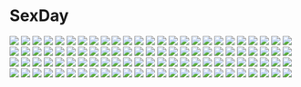 # SexDay
![](https://konachan.com/image/8667d0e86fb520f3bf7a0be4e795130c/Konachan.com%20-%20101522%20akemi_homura%20blue_hair%20headband%20long_hair%20mahou_shoujo_madoka_magica%20mozuku_doukoukai%20school_uniform.jpg)
![](https://konachan.com/jpeg/9fb4790171fc89b5ef2f6b2060c8f9a3/Konachan.com%20-%20174541%20aisaka_sarina%20blood%20breasts%20brown_hair%20censored%20game_cg%20hulotte%20ikegami_akane%20nipples%20nude%20open_shirt%20penis%20purple_eyes%20pussy%20sex%20tears.jpg)
![](https://konachan.com/image/5a07f04c30edae87333cf9253df69233/Konachan.com%20-%2033804%20hug%20tagme.jpg)
![](https://konachan.com/jpeg/bd2d2e7e9853b42be0a18648e92f96c0/Konachan.com%20-%20148016%20bike_shorts%20blonde_hair%20blush%20chuning_lover%20game_cg%20koso%20long_hair%20natsu_konatsu%20red_eyes%20school_uniform%20shorts%20tie.jpg)
![](https://konachan.com/image/f8f9c3917af1484e62a62b20c2cdd12d/Konachan.com%20-%20284198%20akasaka_asa%20aqua_eyes%20bed%20black_hair%20close%20dress%20original%20short_hair.jpg)
![](https://konachan.com/image/b1a41e2e0a16900c986389fa5e7fdd0e/Konachan.com%20-%2092686%20christmas%20hatsune_miku%20vocaloid.jpg)
![](https://konachan.com/jpeg/845dee512d8d1424650e0083c821f99c/Konachan.com%20-%2075125%20hatsune_miku%20twintails%20vocaloid.jpg)
![](https://konachan.com/image/02c33d6e0237f489a71e163139ce69fc/Konachan.com%20-%20170665%20bandage%20breasts%20brown_eyes%20chain%20cleavage%20eyepatch%20goggles%20green_hair%20guitar%20gumi%20headphones%20instrument%20short_hair%20skirt%20thighhighs%20vocaloid%20white.jpg)
![](https://konachan.com/jpeg/47864d4fcf946c0bd13c014f0717e8d9/Konachan.com%20-%2059284%20bakemonogatari%20green_hair%20monogatari_%28series%29%20sengoku_nadeko%20transparent%20vector.jpg)
![](https://konachan.com/jpeg/9affaa5e0763f6d169bf32a81d91da15/Konachan.com%20-%2095678%20game_cg%20long_hair%20makura%20nakamura_mizuna%20pantyhose%20sakura_no_uta%20school_uniform%20tagme.jpg)
![](https://konachan.com/image/fec7c19d72f6d21ee5f9867ca69a03ed/Konachan.com%20-%206186%20anise_tatlin%20tales_of_the_abyss%20twintails.jpg)
![](https://konachan.com/image/b73d7ad7f776b5d548ffe56bd85ad3e7/Konachan.com%20-%20271510%20alzi%20animal%20brown_eyes%20brown_hair%20cake%20cat%20food%20kneehighs%20original%20school_uniform%20short_hair%20tie.jpg)
![](https://konachan.com/image/b5f50c3ba15cf0c7002df7beea45832c/Konachan.com%20-%20209528%20brown_eyes%20brown_hair%20cropped%20d.va%20ilya_kuvshinov%20overwatch%20realistic.jpg)
![](https://konachan.com/image/3125d8d3670a46702f5badae0fd00b9b/Konachan.com%20-%20269839%202girls%20barefoot%20bed%20black_hair%20brown_eyes%20crying%20dress%20long_hair%20original%20red_hair%20reoen%20short_hair%20signed%20tears%20teddy_bear.jpg)
![](https://konachan.com/jpeg/d41fdea302b52f8908c81fffd1aacb1c/Konachan.com%20-%20296622%20aqua_eyes%20blush%20bow%20bra%20braids%20breasts%20brown_hair%20cum%20long_hair%20navel%20nipples%20open_shirt%20panties%20ponytail%20pussy%20skirt_lift%20thighhighs%20underwear%20yuriko.jpg)
![](https://konachan.com/jpeg/ff5cc71752b5c5715000b62a1022bf83/Konachan.com%20-%20156827%20blush%20bra%20breast_grab%20breasts%20moonshiner%20nipples%20original%20panties%20pubic_hair%20tagme_%28artist%29%20underwear%20zoom_layer.jpg)
![](https://konachan.com/image/26e319217561a9085b2033902f6b1a99/Konachan.com%20-%20212038%202girls%20bell%20christmas%20gray_hair%20kousaka_honoka%20minami_kotori%20orange_hair%20santa_costume%20socks%20thighhighs%20wink%20yellow_eyes%20zetlice.jpg)
![](https://konachan.com/image/811f3d7fae4856017c6913d8a9bb6b90/Konachan.com%20-%20169016%20akita_neru%20bikini%20black_hair%20blue_eyes%20green_hair%20long_hair%20navel%20ponytail%20red_eyes%20swimsuit%20twintails%20vocaloid%20white_hair%20yowane_haku%20yuki_tarou.jpg)
![](https://konachan.com/jpeg/5060db6d02b0e8ea411fa58bc5f28dc0/Konachan.com%20-%20275543%20angel%20apron%20black_hair%20braids%20breasts%20collar%20crying%20dress%20gotoh510%20group%20long_hair%20maid%20original%20red_eyes%20ribbons%20signed%20tears%20wings%20wristwear.jpg)
![](https://konachan.com/jpeg/a487b432581540c866f6850202581dac/Konachan.com%20-%2065364%20kuramoto_kaya.jpg)
![](https://konachan.com/image/1b033c8a92218385fc28b33b0adb99ce/Konachan.com%20-%20246258%20aqua_eyes%20blonde_hair%20blush%20book%20bow%20breasts%20cape%20christmas%20cleavage%20elbow_gloves%20gloves%20hat%20long_hair%20panties%20santa_hat%20thighhighs%20underwear.jpg)
![](https://konachan.com/image/95581d63b5f56042506c0f425a032d9b/Konachan.com%20-%20172960%20bow_%28weapon%29%20brown_hair%20clochette%20logo%20oshiki_hitoshi%20panties%20sakigake_generation%20shikishima_natsume%20underwear%20weapon.jpg)
![](https://konachan.com/image/0cc05c7eaa84c77aa20a1e1a56456ef2/Konachan.com%20-%2044984%20blue_hair%20blush%20jpeg_artifacts%20kawashima_ami%20long_hair%20purple_eyes%20toradora%20vector.jpg)
![](https://konachan.com/jpeg/87fadea325446a8764eb91082aa501bb/Konachan.com%20-%20170792%20brown_eyes%20dress%20katana%20noise-111%20short_hair%20skirt%20sword%20touhou%20toyosatomimi_no_miko%20weapon%20white_hair.jpg)
![](https://konachan.com/image/3cf7efe04e3ba8b4d67d7447120e735a/Konachan.com%20-%2059863%20alice_soft%20beat_angel_escalayer%20blue_eyes%20elbow_gloves%20erect_nipples%20escalayer%20gloves%20kouenji_sayuka%20long_hair%20panties%20red_hair%20underwear.jpg)
![](https://konachan.com/jpeg/71bf45b718d8d5cfc2deac83f6c70f82/Konachan.com%20-%2082278%20kagome%20mamiya_hasaki%20mamiya_tomosane%20minakami_yuki%20sky%20subarashiki_hibi.jpg)
![](https://konachan.com/image/9d59d8c5c84ebec0a12a9546b247957c/Konachan.com%20-%20228563%20animal%20blue%20daikichi_%28pixiv13506351%29%20fish%20original%20rabbit%20water%20white.jpg)
![](https://konachan.com/image/ea6ce7ef5a6e3c36dd62db06c0a5307c/Konachan.com%20-%20112495%202girls%20ass%20ass_grab%20blonde_hair%20breasts%20censored%20game_cg%20long_hair%20natsuhi_hikaru%20natsuhi_mitsu%20nipples%20nude%20pussy%20red_eyes%20tagme_%28artist%29%20twins.jpg)
![](https://konachan.com/image/43c9545d83ebe26e5e501383ecb5231c/Konachan.com%20-%20130850%20ayanami_rei%20bodysuit%20eva-01%20makinami_mari_illustrious%20neon_genesis_evangelion%20skintight%20soryu_asuka_langley%20tashiromotoi.jpg)
![](https://konachan.com/image/f0436a437a1f9bf0a6a2e9b180a24d2c/Konachan.com%20-%20192989%20black_hair%20book%20drink%20hat%20paper%20shameimaru_aya%20short_hair%20touhou%20touro.jpg)
![](https://konachan.com/jpeg/aa2a9198dd853484b90691d7d19ea19c/Konachan.com%20-%20285871%20atelier_kaguya%20bed%20blush%20breasts%20brown_eyes%20brown_hair%20choco_chip%20game_cg%20long_hair%20natsuno_ai%20nee-chan_no_susume%20nude.jpg)
![](https://konachan.com/jpeg/0a0f430ff68da5516ed697d39ba691dd/Konachan.com%20-%2045056%20chika_%28hidamari_sketch%29%20close%20hidamari_sketch.jpg)
![](https://konachan.com/image/52f76093e82390299a7b8ca5c2d2ab0d/Konachan.com%20-%20210022%202girls%20ass%20breast_grab%20breasts%20diana_%28league_of_legends%29%20gray_hair%20league_of_legends%20long_hair%20mr_h.l.%20nipples%20nude%20orange_eyes%20orange_hair%20yuri.jpg)
![](https://konachan.com/image/bdf2ed70b61b2bf2bc18c4c6e2168f24/Konachan.com%20-%20161890%20blonde_hair%20blue_eyes%20gun%20itou_%28onsoku_tassha%29%20original%20ponytail%20school_uniform%20skirt%20thighhighs%20weapon.jpg)
![](https://konachan.com/jpeg/8951e1ab7c5ac10ebea490fa48bc8908/Konachan.com%20-%20186513%20anthropomorphism%20armor%20autumn%20chain%20flowers%20kaie_yuu%20katana%20original%20spring%20summer%20sword%20weapon%20winter.jpg)
![](https://konachan.com/image/9333c844f6158dda81ed5b34bbae726a/Konachan.com%20-%2029563%20breasts%20magus_tale%20seera_finis_victoria%20whirlpool.jpg)
![](https://konachan.com/jpeg/b7ce09104f173937f2d57814673ac7e4/Konachan.com%20-%20111445%20aaaa%20akiyama_mio%20black_hair%20blush%20breast_hold%20breasts%20k-on%21%20long_hair%20nipples.jpg)
![](https://konachan.com/image/f6c136b6538481e6102ecebf34d8b6d6/Konachan.com%20-%20132074%20boots%20feathers%20mahou_shoujo_madoka_magica%20red_eyes%20red_hair%20sakura_kyouko%20siraha%20spear%20thighhighs%20weapon.jpg)
![](https://konachan.com/image/fd32c0590ca47d01f3444982d8cc610e/Konachan.com%20-%20107609%20caco_%28fmym%29%20dress%20flowers%20green_hair%20gumi%20rose%20short_hair%20sleeping%20vocaloid.jpg)
![](https://konachan.com/jpeg/600ac34c4b0b1eb93fba93853fbcc4e2/Konachan.com%20-%20107961%20black_hair%20brown_eyes%20long_hair%20mazonano%20original%20school_uniform%20water%20wet.jpg)
![](https://konachan.com/jpeg/cf6fd21fb0f62117afb2e911bc07ed26/Konachan.com%20-%2031254%20game_cg%20lyrical_lyric%20marmalade%20mikeou.jpg)
![](https://konachan.com/jpeg/a9ab7499dbc1f3925118e02eb0d543fd/Konachan.com%20-%20248140%20aliasing%20aqua_eyes%20blonde_hair%20boots%20c.c.r_%28ccrgaoooo%29%20lolita_fashion%20long_hair%20original%20vocaloid.jpg)
![](https://konachan.com/image/c7f4d02e681c1f1388ad8a6a4deef89d/Konachan.com%20-%20301398%20aqua_eyes%20black_hair%20blush%20glasses%20hachinatsu%20hat%20idolmaster%20idolmaster_shiny_colors%20kneehighs%20long_hair%20mitsumine_yuika%20shorts%20socks.jpg)
![](https://konachan.com/image/e5576b203619aa468a371f72cd4478e1/Konachan.com%20-%2051729%20aqua_eyes%20blonde_hair%20bow%20flowers%20kagamine_rin%20tagme%20vocaloid.jpg)
![](https://konachan.com/image/89b9e6efd25c5221cf765144df5477af/Konachan.com%20-%20116621%20alice_%28wonderland%29%20alice_in_wonderland%20ane_niku%20black_hair%20green_eyes.jpg)
![](https://konachan.com/jpeg/18827ea5eba01022a5759c86f4c5ddb8/Konachan.com%20-%20145960%20akizuki_ritsuko%20idolmaster.jpg)
![](https://konachan.com/jpeg/aefc6e37c3237034f6a01c6d27bb9e85/Konachan.com%20-%20289419%202girls%20aqua_eyes%20ass%20blush%20braids%20breasts%20cleavage%20clouds%20garter%20gun%20headband%20keepout%20long_hair%20navel%20red_hair%20skirt%20sky%20water%20weapon%20wink%20wristwear.jpg)
![](https://konachan.com/jpeg/c97fb6943ee58bc7ba7175f8926852a6/Konachan.com%20-%20193040%20black_hair%20blush%20braids%20brown_eyes%20game_cg%20hisama_kumako%20nadeshiko_futaba%20onii-chan_sharing.jpg)
![](https://konachan.com/jpeg/354fdd3a0aad055db82b09cef812241b/Konachan.com%20-%20223864%20akemi_homura%20black_hair%20blood%20close%20goth-loli%20gothic%20headband%20homulilly%20lastdark%20lolita_fashion%20long_hair%20red_eyes%20tie%20waifu2x.jpg)
![](https://konachan.com/jpeg/7856c3e250ea62931fe03466bd7724fd/Konachan.com%20-%20288842%20cherry_blossoms%20chiroru_%28cheese-roll%29%20fan%20flowers%20hat%20pink_hair%20red_eyes%20saigyouji_yuyuko%20short_hair%20touhou.jpg)
![](https://konachan.com/image/dab132d58d24a2d154c0a8a1ff9fef9b/Konachan.com%20-%20265871%20fate_grand_order%20fate_%28series%29%20mordred%20rix2118.jpg)
![](https://konachan.com/image/fc274f4f4233fbb43ad28606d10637ee/Konachan.com%20-%2075964%20brown_eyes%20brown_hair%20camera%20clouds%20hat%20male%20original%20pantyhose%20scenic%20sky%20train%20uniform%20vania600.jpg)
![](https://konachan.com/image/a0994aca6664314ab80643cdd334a984/Konachan.com%20-%2065758%20beat_blades_haruka%20shihoudou_narika%20takamori_haruka.jpg)
![](https://konachan.com/jpeg/80261ec0e052cce96dd3aca6b80821d5/Konachan.com%20-%2032811%20komori_kiri%20sayonara_zetsubou_sensei.jpg)
![](https://konachan.com/image/6687a09f8a47f6033216eefdfac78007/Konachan.com%20-%20260453%20brown_hair%20butterfly%20headdress%20japanese_clothes%20kimono%20long_hair%20orange_eyes%20original%20tagme_%28artist%29.jpg)
![](https://konachan.com/jpeg/49416dce24ebee25ddbfdd7b6b98286a/Konachan.com%20-%20280977%20boku_no_mirai_wa_koi_to_kakin_to._%7Echarge_to_the_future%7E%20censored%20mahara_shiori%20nylon%20penis%20pussy%20school_uniform%20sex%20sonora.jpg)
![](https://konachan.com/image/9fc0e41f7ad2f4ef021ae825c8d22438/Konachan.com%20-%2027383%20azumanga_daioh%20kasuga_ayumu.jpg)
![](https://konachan.com/image/fc76279be2daf80c3317ab63933d1b6a/Konachan.com%20-%2010656%20black_hair%20jpeg_artifacts%20miss_surfersparadise%20panties%20striped_panties%20summer%20underwear.jpg)
![](https://konachan.com/jpeg/24c739a44f8219b6bc73903fe4f9eff6/Konachan.com%20-%20139935%20eureka%20eureka_seven%20transparent%20vector.jpg)
![](https://konachan.com/jpeg/3ef86090e12fde5ef3d2e94bdda8574d/Konachan.com%20-%20232302%20book%20bow%20brown_eyes%20brown_hair%20glasses%20original%20short_hair%20skirt%20srb7606%20thighhighs%20zettai_ryouiki.jpg)
![](https://konachan.com/jpeg/8637d511d6eae46c8f210b578133ee9f/Konachan.com%20-%20112132%20amane_suzuha%20game_cg%20huke%20steins%3Bgate.jpg)
![](https://konachan.com/image/9bb9322f4b63620ffcf23d101cc83ec0/Konachan.com%20-%20245292%20absol%20delcatty%20drifloon%20duskull%20golbat%20gourgeist%20halloween%20joltik%20litwick%20murkrow%20pichu%20pikachu%20pokemon%20purrloin%20rotom%20sableye%20spinarak%20tagme%20umbreon.jpg)
![](https://konachan.com/image/55d38dd19b438aa257e6005e65ae6703/Konachan.com%20-%2058217%20chinese_clothes%20chinese_dress%20f-ism%20murakami_suigun.jpg)
![](https://konachan.com/jpeg/1563c55722a1796225ada6c8240ecfca/Konachan.com%20-%20108166%20blonde_hair%20blush%20cafe_sourire%20game_cg%20gayarou%20loli%20long_hair%20nishimura_shinichi%20ogiwara_kyouko%20pajamas%20purple_eyes%20purple_hair%20short_hair%20sleeping.jpg)
![](https://konachan.com/image/ac141ccb4284c6c35ece19cde21413a7/Konachan.com%20-%20262664%202girls%20aliasing%20beckzawachi%20flandre_scarlet%20remilia_scarlet%20touhou%20vampire.jpg)
![](https://konachan.com/image/daef4132935625fad695cb83362ca039/Konachan.com%20-%20207479%20anus%20ass%20ass_grab%20black_hair%20blue_eyes%20cropped%20hestia_%28danmachi%29%20long_hair%20lucknight%20pussy%20twintails%20uncensored.jpg)
![](https://konachan.com/jpeg/72ff87bd1a8b901d7f684193fad07dcc/Konachan.com%20-%20279089%20animal_ears%20apron%20bell%20blush%20breasts%20collar%20food%20gloves%20gray%20headdress%20long_hair%20mashiro_aa%20naked_apron%20pink_hair%20ponytail%20tail%20tamamo_cat%20yellow_eyes.jpg)
![](https://konachan.com/image/5b897c933158fc2c408a3f3cc2804944/Konachan.com%20-%20146658%20armor%20demon%20kyanberu_gichou%20sword%20weapon.jpg)
![](https://konachan.com/image/020e43a9fedea3ffd130de73325f3e51/Konachan.com%20-%20173280%20aqua_eyes%20black_hair%20blue_eyes%20bow%20brown_hair%20bubbles%20flowers%20glasses%20group%20long_hair%20miko%20petals%20purple_eyes%20ringo_ame%20short_hair%20umbrella.jpg)
![](https://konachan.com/image/2cda3a00fd3f0996b0cbb3150eea208e/Konachan.com%20-%20194946%20animal_ears%20blonde_hair%20blue_eyes%20dog_days%20doggirl%20dress%20gloves%20male%20pink_hair%20purple_eyes%20shinku_izumi%20shira-nyoro%20short_hair%20tail%20wristwear.jpg)
![](https://konachan.com/image/4ea59bd1d6b0c1e776758106950115bb/Konachan.com%20-%20110065%20shiina_mayuri%20steins%3Bgate.jpg)
![](https://konachan.com/image/6b35b7ec8c800a6e8b05f7f73a9b58c4/Konachan.com%20-%20156174%20breasts%20cleavage%20gin_no_cross_to_draculea%20long_hair%20no_bra%20open_shirt%20pink_hair%20red_eyes%20rushella_dam_draculea%20tears%20yasaka_minato.jpg)
![](https://konachan.com/jpeg/a9ffc6e99cd1e6f75e0e40520f04cda1/Konachan.com%20-%20221780%20alesha_hammond%20game_cg%20seiken_tsukai_no_proposition%20yuitsuki_karin.jpg)
![](https://konachan.com/jpeg/76c9d20ce92359b060050c1be5ed93d5/Konachan.com%20-%20283950%20ass%20blush%20braids%20game_cg%20hentai_kuwa%20long_hair%20nipples%20nude%20pink_eyes%20pink_hair%20pussy%20seek_girl%20thighhighs%20uncensored.jpg)
![](https://konachan.com/image/17038e4d682dd1497bbc33b4cd5f8497/Konachan.com%20-%2021611%20all_male%20bleach%20kurosaki_ichigo%20male.jpg)
![](https://konachan.com/jpeg/f53ba53a22e086024aba2b5a245041ce/Konachan.com%20-%20222824%20alastor%20black_hair%20brown_eyes%20fire%20food%20long_hair%20red_eyes%20red_hair%20school_uniform%20shana%20skirt%20sword%20tachitsu_teto%20thighhighs%20weapon%20zettai_ryouiki.jpg)
![](https://konachan.com/jpeg/68d6ee573ee6da5630ba7b97e569d813/Konachan.com%20-%20272371%20all_male%20black_hair%20cigarette%20couch%20kantai_collection%20male%20polychromatic%20red%20scar%20short_hair%20signed%20sketch%20smoking%20spread_legs%20topless%20yua_%28checkmate%29.jpg)
![](https://konachan.com/jpeg/94d4989b95c4855afcd0fee9ec83e5fe/Konachan.com%20-%20179865%20gamagouri_ira%20hakodate_omiko%20harime_nui%20hououmaru_rei%20inumuta_houka%20iori_shirou%20kill_la_kill%20matoi_isshin%20matoi_ryuuko%20sanageyama_uzu%20soroi_mitsuzou.jpg)
![](https://konachan.com/jpeg/23b3ebac9319b9d8f175176367ce002a/Konachan.com%20-%20287068%20blush%20bow%20breasts%20cleavage%20corset%20gloves%20gray_hair%20group%20idolmaster%20long_hair%20petals%20pink_hair%20purple_eyes%20purple_hair%20tanaka_mamimi%20twintails.jpg)
![](https://konachan.com/image/05883ff33d71ba1219ea6c999495397c/Konachan.com%20-%2022286%20aruruw%20utawarerumono.jpg)
![](https://konachan.com/image/5c76a29066318dbc3ff092667432b283/Konachan.com%20-%20282397%20animal_ears%20blonde_hair%20blue_eyes%20bunny_ears%20couch%20flowers%20long_hair%20original%20thighhighs%20twintails%20yu-ori.jpg)
![](https://konachan.com/image/137557a47efd38ef593466833195afc7/Konachan.com%20-%2091535%20fortissimo__akkord%3Absusvier%20game_cg%20green_hair%20kajiura_umi%20ooba_kagerou%20ribbons%20school_uniform%20short_hair%20skirt.jpg)
![](https://konachan.com/image/3b03d9ed7391f353fa9dc30c21479303/Konachan.com%20-%20275098%20blush%20bow%20computer%20hoodie%20pantyhose%20purple_hair%20red_eyes%20school_uniform%20shinjou_akane%20short_hair%20ssss.gridman%20tagme_%28artist%29.jpg)
![](https://konachan.com/image/523401249e933d838e8d9fe19a8ba72f/Konachan.com%20-%20113411%20blue_hair%20red_eyes%20sakuragi_hiroyuki%20tagme%20weapon.jpg)
![](https://konachan.com/image/44c03e6d71a3389d199387d1dc5e51a3/Konachan.com%20-%20302299%20angela_balzac%20anus%20blonde_hair%20blush%20breasts%20green_eyes%20long_hair%20nipples%20phandit_thirathon%20pubic_hair%20pussy%20twintails%20uncensored.jpg)
![](https://konachan.com/jpeg/f624e63bd5fee3ecc0fa83067e318885/Konachan.com%20-%2078742%20blue_eyes%20bodysuit%20neon_genesis_evangelion%20soryu_asuka_langley%20transparent%20vector.jpg)
![](https://konachan.com/image/d4cee2585a102f6355ae537385646a3c/Konachan.com%20-%2010944%20bed%20bicolored_eyes%20blonde_hair%20book%20breasts%20cleavage%20hoshiful%20hoshikawa_ruka%20panties%20thighhighs%20twintails%20underwear.jpg)
![](https://konachan.com/image/bcd6bebe6333bad0cd4f066996d40af4/Konachan.com%20-%207276%20gagraphic%20logo%20takanashi_nelina%20watermark.jpg)
![](https://konachan.com/jpeg/d50c3c37c62723bc7c655fa22d10c1f0/Konachan.com%20-%20189061%20anal%20animal_ears%20blonde_hair%20blush%20breasts%20catgirl%20censored%20cum%20game_cg%20green_eyes%20long_hair%20nipples%20no_bra%20pussy%20syroh%20tail%20tania_helvellyn.jpg)
![](https://konachan.com/image/7127d99b912a3b539ed165131218c937/Konachan.com%20-%20261773%20animal_ears%20barefoot%20foxgirl%20group%20honda_mio%20houjou_karen%20idolmaster%20kamiya_nao%20kimono%20long_hair%20petals%20shibuya_rin%20short_hair%20shrine%20stairs%20tail%20wink.jpg)
![](https://konachan.com/image/0df65186f7dd921dd2a2ed2e3617c863/Konachan.com%20-%2095728%20breasts%20long_hair%20mikage_kageonna%20nipples%20purple_hair%20red_eyes%20tagme%20toppara.jpg)
![](https://konachan.com/image/5c9ec52b86d023a0709b9fa544d00b3b/Konachan.com%20-%20268086%20breasts%20cameltoe%20gloves%20headband%20katana%20myon%20nipples%20panties%20seigou006%20signed%20skirt%20sword%20thighhighs%20touhou%20underwear%20weapon%20white_hair%20wink.jpg)
![](https://konachan.com/jpeg/db7b658fc2068bb3bcd49afeba0efe17/Konachan.com%20-%20161214%20blonde_hair%20breast_grab%20breasts%20censored%20cum%20game_cg%20hapymaher%20koku%20naitou_tooru%20nipples%20penis%20purple_software%20pussy%20sex%20yayoi_b_lutwidge.jpg)
![](https://konachan.com/jpeg/b3183cd7aed7d650e6a2b0a72ff570d8/Konachan.com%20-%20203785%20bikini%20kazenokaze%20original%20swimsuit.jpg)
![](https://konachan.com/image/993c2c689f598129b2f343985607c132/Konachan.com%20-%20102703%20brown_hair%20calendar%20hyperdimension_neptunia%20if%20long_hair%20tsunako.jpg)
![](https://konachan.com/image/57068d62d5367fc9e5d896dff87430e3/Konachan.com%20-%2087414%202girls%20blonde_hair%20breasts%20kuriyama_kuriotoko%20long_hair%20nipples%20original%20red_hair%20ribbons%20short_hair%20yuri.jpg)
![](https://konachan.com/jpeg/cccaa4cb79556a7588e9a1accd67788b/Konachan.com%20-%20279182%20aibeya%20anus%20ass%20ass_grab%20bed%20brown_hair%20censored%20cum%20game_cg%20hayami_aki%20oryou%20panties%20penis%20pussy%20red_eyes%20sex%20skirt%20skirt_lift%20underwear%20wink.jpg)
![](https://konachan.com/jpeg/9c230ab78705f243a7ea826cfdc5a155/Konachan.com%20-%20179392%20ass%20black_hair%20blush%20chain-sou%20daikanyama_ebisu%20game_cg%20long_hair%20offline_shoujo%20osaki_rikka%20panties%20striped_panties%20tagme%20underwear%20undressing.jpg)
![](https://konachan.com/image/345f0f9a15aeb467969c3b65ddcd0ed4/Konachan.com%20-%2014468%2095%20anthropomorphism%20os-tan%20windows.jpg)
![](https://konachan.com/image/3fc8757c4202bfc55c91030f24da4081/Konachan.com%20-%20129147%20animal_ears%20foxgirl%20glasses%20tomabechi.jpg)
